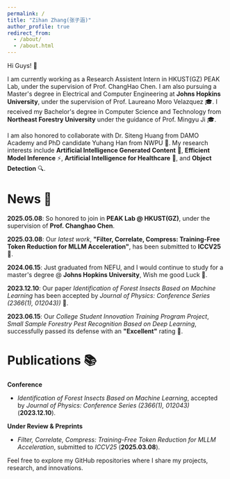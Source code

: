 ```yaml
---
permalink: /
title: "Zihan Zhang(张子涵)"
author_profile: true
redirect_from: 
  - /about/
  - /about.html
---
```


Hi Guys! 👋

I am currently working as a Research Assistent Intern in HKUST(GZ) PEAK Lab, under the supervision of Prof. ChangHao Chen. I am also pursuing a Master's degree in Electrical and Computer Engineering at **Johns Hopkins University**, under the supervision of Prof. Laureano Moro Velazquez 🎓. I received my Bachelor's degree in Computer Science and Technology from **Northeast Forestry University** under the guidance of Prof. Mingyu Ji 🎓.

I am also honored to collaborate with Dr. Siteng Huang from DAMO Academy and PhD candidate Yuhang Han from NWPU 🤝.
My research interests include **Artificial Intelligence Generated Content** 🤖, **Efficient Model Inference** ⚡, **Artificial Intelligence for Healthcare** 🏥, and **Object Detection** 🔍.


**News 📰**  
======
**2025.05.08**: So honored to join in **PEAK Lab @ HKUST(GZ)**, under the supervision of **Prof. Changhao Chen**.

**2025.03.08**: Our *latest work*, **"Filter, Correlate, Compress: Training-Free Token Reduction for MLLM Acceleration"**, has been submitted to **ICCV25** 🚀.  

**2024.06.15**: Just graduated from NEFU, and I would continue to study for a master's degree @ **Johns Hopkins University**, Wish me good Luck 🎉.  

**2023.12.10**: Our paper *Identification of Forest Insects Based on Machine Learning* has been accepted by *Journal of Physics: Conference Series (2366(1), 012043))* 🎉.  

**2023.06.15**: Our *College Student Innovation Training Program Project*, *Small Sample Forestry Pest Recognition Based on Deep Learning*, successfully passed its defense with an **"Excellent"** rating 🎉.

**Publications 📚** 
======

**Conference**  
- *Identification of Forest Insects Based on Machine Learning*, accepted by *Journal of Physics: Conference Series (2366(1), 012043)* (**2023.12.10**).

**Under Review & Preprints**  
- *Filter, Correlate, Compress: Training-Free Token Reduction for MLLM Acceleration*, submitted to *ICCV25* (**2025.03.08**).

Feel free to explore my GitHub repositories where I share my projects, research, and innovations.
